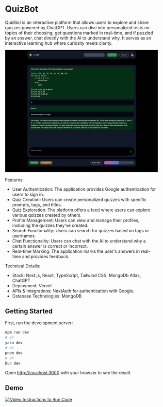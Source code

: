 # QuizBot
QuizBot is an interactive platform that allows users to explore and share quizzes powered by ChatGPT. Users can dive into personalized tests on topics of their choosing, get questions marked in real-time, and if puzzled by an answer, chat directly with the AI to understand why. It serves as an interactive learning hub where curiosity meets clarity.

![ScreenShot](ss.png)

Features:
- User Authentication: The application provides Google authentication for users to sign in.
- Quiz Creation: Users can create personalized quizzes with specific prompts, tags, and titles.
- Quiz Exploration: The platform offers a feed where users can explore various quizzes created by others.
- Profile Management: Users can view and manage their profiles, including the quizzes they've created.
- Search Functionality: Users can search for quizzes based on tags or usernames.
- Chat Functionality: Users can chat with the AI to understand why a certain answer is correct or incorrect.
- Real-time Marking: The application marks the user's answers in real-time and provides feedback.

Technical Details:
- Stack: Next.js, React, TypeScript, Tailwind CSS, MongoDb Atlas, ChatGPT
- Deployment: Vercel
- APIs & Integrations: NextAuth for authentication with Google.
- Database Technologies: MongoDB


## Getting Started

First, run the development server:

```bash
npm run dev
# or
yarn dev
# or
pnpm dev
# or
bun dev
```

Open [http://localhost:3000](http://localhost:3000) with your browser to see the result.

## Demo
[![Video Instructions to Run Code](https://i.ytimg.com/vi/02g7MAkJuHQ/hqdefault.jpg)](https://www.youtube.com/watch?v=02g7MAkJuHQ)
